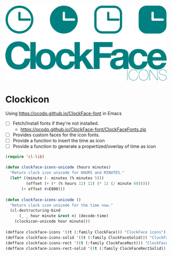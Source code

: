 [![](https://github.com/ocodo/ClockFace-font/raw/master/ClockFace-font-splash.png)](https://ocodo.github.io/ClockFace-font/)

# Clockicon

Using https://ocodo.github.io/ClockFace-font in Emacs

- [ ] Fetch/Install fonts if they're not installed.
  - https://ocodo.github.io/ClockFace-font/ClockFaceFonts.zip
- [ ] Provides custom faces for the icon fonts.
- [ ] Provide a function to insert the time as icon
- [ ] Provide a function to generate a propertized/overlay of time as icon

```lisp
(require 'cl-lib)

(defun clockface-icons-unicode (hours minutes)
  "Return clock icon unicode for HOURS and MINUTES."
  (let* ((minute (- minutes (% minutes 5)))
         (offset (+ (* (% hours 12) 12) (* 12 (/ minute 60)))))
       (+ offset #xE800)))

(defun clockface-icons-unicode ()
  "Return clock icon unicode for the time now."
  (cl-destructuring-bind
      (_ _ hour minute &rest n) (decode-time)
    (clockicon-unicode hour minute)))
    
(defface clockface-icons '((t (:family ClockFace))) "ClockFace icons")
(defface clockface-icons-solid '((t (:family ClockFaceSolid))) "ClockFaceSolid icons")
(defface clockface-icons-rect '((t (:family ClockFaceRect))) "ClockFaceRect icons")
(defface clockface-icons-rect-solid '((t (:family ClockFaceRectSolid))) "ClockFaceRectSolid icons")

```
